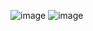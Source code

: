 ![image](https://github.com/ZahraneRabhi/ZahraneRabhi/assets/88408227/03814158-8854-460f-956c-f72c2d06d0d3)
![image](https://github.com/ZahraneRabhi/ZahraneRabhi/assets/88408227/161ffbba-a27f-4e76-ab45-6e51c1302d43)

